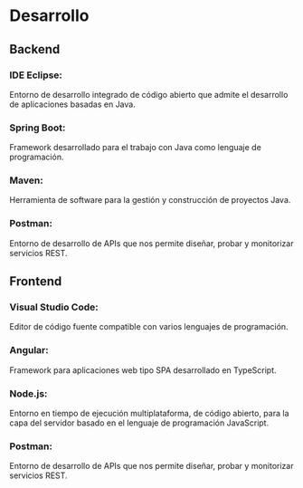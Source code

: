 # Desarrollo

## Backend

### IDE Eclipse:
Entorno de desarrollo integrado de código abierto que admite el desarrollo de aplicaciones basadas en Java.

### Spring Boot: 
Framework desarrollado para el trabajo con Java como lenguaje de programación.

### Maven: 
Herramienta de software para la gestión y construcción de proyectos Java.

### Postman: 
Entorno de desarrollo de APIs que nos permite diseñar, probar y monitorizar servicios REST.

## Frontend

### Visual Studio Code: 
Editor de código fuente compatible con varios lenguajes de programación.

### Angular: 
Framework para aplicaciones web tipo SPA desarrollado en TypeScript.

### Node.js: 
Entorno en tiempo de ejecución multiplataforma, de código abierto, para la capa del servidor basado en el lenguaje de programación JavaScript.

### Postman: 
Entorno de desarrollo de APIs que nos permite diseñar, probar y monitorizar servicios REST.

